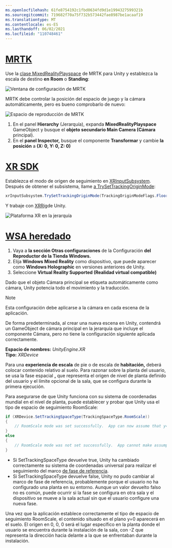 ```yaml
---
ms.openlocfilehash: 61fe8754192c1fbd0634fd9d1e1994327599321b
ms.sourcegitcommit: 719682f70a75f732b573442fae8987be1acaaf19
ms.translationtype: MT
ms.contentlocale: es-ES
ms.lasthandoff: 06/02/2021
ms.locfileid: "110748461"
---
```

# <a name="mrtk"></a>[MRTK](#tab/mrtk)
<!-- NEVER CHANGE THE ABOVE LINE! -->

Use la [clase MixedRealityPlayspace](/dotnet/api/microsoft.mixedreality.toolkit.mixedrealityplayspace) de MRTK para Unity y establezca la escala de destino **en** **Room** o **Standing**:

![Ventana de configuración de MRTK](../../images/mrtk-target-scale.png)

MRTK debe controlar la posición del espacio de juego y la cámara automáticamente, pero es bueno comprobarlo de nuevo:

![Espacio de reproducción de MRTK](../../images/mrtk-playspace.png)

1. En el panel **Hierarchy** (Jerarquía), expanda **MixedRealityPlayspace** GameObject y busque el **objeto secundario Main Camera (Cámara** principal).
2. En el **panel Inspector,** busque el componente **Transformar** y cambie **la posición** a **(X: 0, Y: 0, Z: 0)**

# <a name="xr-sdk"></a>[XR SDK](#tab/xr)
<!-- NEVER CHANGE THE ABOVE LINE! -->

Establezca el modo de origen de seguimiento en [XRInputSubsystem](https://docs.unity3d.com/Documentation/ScriptReference/XR.XRInputSubsystem.html). Después de obtener el subsistema, llame [a TrySetTrackingOriginMode](https://docs.unity3d.com/Documentation/ScriptReference/XR.XRInputSubsystem.TrySetTrackingOriginMode.html):

```cs
xrInputSubsystem.TrySetTrackingOriginMode(TrackingOriginModeFlags.Floor);
```

Y trabaje con [XRRig](https://docs.unity3d.com/Manual/configuring-project-for-xr.html)de Unity.

![Plataforma XR en la jerarquía](../../images/xrsdk-xrrig.png)

# <a name="legacy-wsa"></a>[WSA heredado](#tab/wsa)
<!-- NEVER CHANGE THE ABOVE LINE! -->

1. Vaya a **la sección Otras configuraciones** de la Configuración **del Reproductor de la Tienda Windows.**
2. Elija **Windows Mixed Reality** como dispositivo, que puede aparecer como **Windows Holographic** en versiones anteriores de Unity.
3. Seleccione **Virtual Reality Supported (Realidad virtual compatible)**

Dado que el objeto Cámara principal se etiqueta automáticamente como cámara, Unity potencia todo el movimiento y la traducción.

>[!NOTE]
>Esta configuración debe aplicarse a la cámara en cada escena de la aplicación.
>
>De forma predeterminada, al crear una nueva escena en Unity, contendrá un GameObject de cámara principal en la jerarquía que incluye el componente Cámara, pero no tiene la configuración siguiente aplicada correctamente.

**Espacio de nombres:** *UnityEngine.XR*<br>
**Tipo:** *XRDevice*

Para una **experiencia de escala** de pie o de escala de **habitación,** deberá colocar contenido relativo al suelo. Para razonar sobre la planta del usuario, se usa la fase espacial **[,](../../../../design/coordinate-systems.md#spatial-coordinate-systems)** que representa el origen de nivel de planta definido del usuario y el límite opcional de la sala, que se configura durante la primera ejecución.

Para asegurarse de que Unity funciona con su sistema de coordenadas mundial en el nivel de planta, puede establecer y probar que Unity usa el tipo de espacio de seguimiento RoomScale:

```cs
if (XRDevice.SetTrackingSpaceType(TrackingSpaceType.RoomScale))
{
    // RoomScale mode was set successfully.  App can now assume that y=0 in Unity world coordinate represents the floor.
}
else
{
    // RoomScale mode was not set successfully.  App cannot make assumptions about where the floor plane is.
}
```

* Si SetTrackingSpaceType devuelve true, Unity ha cambiado correctamente su sistema de coordenadas universal para realizar el seguimiento del marco [de fase de referencia](../../../../design/coordinate-systems.md#spatial-coordinate-systems).
* Si SetTrackingSpaceType devuelve false, Unity no pudo cambiar al marco de fase de referencia, probablemente porque el usuario no ha configurado una planta en su entorno. Aunque un valor devuelto falso no es común, puede ocurrir si la fase se configura en otra sala y el dispositivo se mueve a la sala actual sin que el usuario configure una nueva fase.

Una vez que la aplicación establece correctamente el tipo de espacio de seguimiento RoomScale, el contenido situado en el plano y=0 aparecerá en el suelo. El origen en 0, 0, 0 será el lugar específico en la planta donde el usuario se encuentra durante la instalación de la sala, con -Z que representa la dirección hacia delante a la que se enfrentaban durante la instalación.